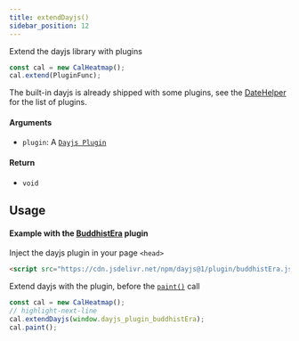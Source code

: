 ```yaml
---
title: extendDayjs()
sidebar_position: 12
---
```


<p class="subhead">Extend the dayjs library with plugins</p>

```js
const cal = new CalHeatmap();
cal.extend(PluginFunc);
```

The built-in dayjs is already shipped with some plugins, see the [DateHelper](https://github.com/wa0x6e/cal-heatmap/blob/master/src/helpers/DateHelper.ts) for
the list of plugins.

#### Arguments

- `plugin`: A [`Dayjs Plugin`](https://day.js.org/docs/en/plugin/plugin)

#### Return

- `void`

## Usage

#### Example with the [BuddhistEra](https://day.js.org/docs/en/plugin/buddhist-era) plugin

Inject the dayjs plugin in your page `<head>`

```html title="index.html"
<script src="https://cdn.jsdelivr.net/npm/dayjs@1/plugin/buddhistEra.js"></script>
```

Extend dayjs with the plugin, before the [`paint()`](/API/paint.md) call

```js title="index.js"
const cal = new CalHeatmap();
// highlight-next-line
cal.extendDayjs(window.dayjs_plugin_buddhistEra);
cal.paint();
```
